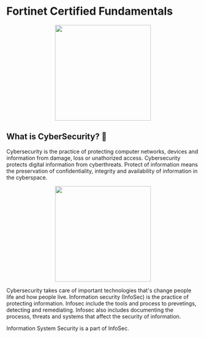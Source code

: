 # Fortinet Certified Fundamentals

<div align="center">
<img src="https://www.fortinet.com/content/dam/fortinet/images/training/icon-nse-fund-cybersecurity.png" width="250px" />
</div>

## What is CyberSecurity? 🔐
Cybersecurity is the practice of protecting computer networks, devices and information from damage, loss or unathorized access. Cybersecurity protects digital information from cyberthreats.
Protect of information means the preservation of confidentiality, integrity and availability of information in the cyberspace.


<div align="center">
<img src="https://github-production-user-asset-6210df.s3.amazonaws.com/110680526/282162668-58ea8461-d709-4db5-a444-2f58ce859f9e.png" width="250px">
</div>

Cybersecurity takes care of important technologies that's change people life and how people live. Information security (InfoSec) is the practice of protecting information.
Infosec include the tools and process to prevetings, detecting and remediating. Infosec also includes documenting the processs, threats and systems that affect the security of information.

Information System Security is a part of InfoSec.
